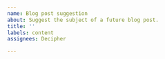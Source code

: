 ```yaml
---
name: Blog post suggestion
about: Suggest the subject of a future blog post.
title: ''
labels: content
assignees: Decipher

---
```



